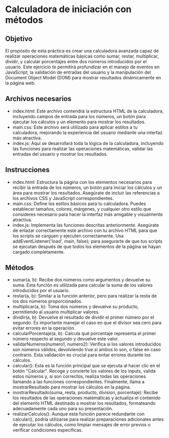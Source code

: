 # Calculadora de iniciación con métodos

## Objetivo

El propósito de esta práctica es crear una calculadora avanzada capaz de realizar operaciones matemáticas básicas como sumar, restar, multiplicar, dividir, y calcular porcentajes entre dos números introducidos por el usuario. Este ejercicio te permitirá profundizar en el manejo de eventos en JavaScript, la validación de entradas del usuario y la manipulación del Document Object Model (DOM) para mostrar resultados dinámicamente en la página web.

## Archivos necesarios

- index.html: Este archivo contendrá la estructura HTML de la calculadora, incluyendo campos de entrada para los números, un botón para ejecutar los cálculos y un elemento para mostrar los resultados.
- main.css: Este archivo será utilizado para aplicar estilos a tu calculadora, mejorando la experiencia del usuario mediante una interfaz más atractiva.
- index.js: Aquí se desarrollará toda la lógica de la calculadora, incluyendo las funciones para realizar las operaciones matemáticas, validar las entradas del usuario y mostrar los resultados.

## Instrucciones

- index.html: Estructura la página con los elementos necesarios para recibir la entrada de los números, un botón para iniciar los cálculos y un área para mostrar los resultados. Asegúrate de incluir las referencias a los archivos CSS y JavaScript correspondientes.
- main.css: Define los estilos básicos para tu calculadora. Puedes establecer tamaños, colores, márgenes, y cualquier otro estilo que consideres necesario para hacer la interfaz más amigable y visualmente atractiva.
- index.js: Implementa las funciones descritas anteriormente. Asegúrate de enlazar correctamente este archivo con tu archivo HTML para que los scripts se carguen y ejecuten correctamente. Usa addEventListener('load', main, false); para asegurarte de que tus scripts se ejecutan después de que todos los elementos de la página se hayan cargado completamente.

## Métodos

- sumar(a, b): Recibe dos números como argumentos y devuelve su suma. Esta función es utilizada para calcular la suma de los valores introducidos por el usuario.
- restar(a, b): Similar a la función anterior, pero para realizar la resta de los dos números proporcionados.
- multiplicar(a, b): Toma dos números y devuelve su producto, permitiendo al usuario multiplicar valores.
- dividir(a, b): Devuelve el resultado de dividir el primer número por el segundo. Es importante manejar el caso en que el divisor sea cero para evitar errores en la operación.
- calcularPorcentaje(a, b): Calcula qué porcentaje representa el primer número respecto al segundo y devuelve este valor.
- validarNumeros(numero1, numero2): Verifica si los valores introducidos son números válidos, devolviendo true si ambos lo son, o false en caso contrario. Esta validación es crucial para evitar errores durante los cálculos.
- calcular(): Esta es la función principal que se ejecuta al hacer clic en el botón "Calcular". Recoge y convierte los valores de los inputs, valida estos números y, si son correctos, realiza todas las operaciones llamando a las funciones correspondientes. Finalmente, llama a mostrarResultado para mostrar los cálculos en la página.
- mostrarResultado(suma, resta, producto, division, porcentaje): Recibe los resultados de las operaciones matemáticas y actualiza el contenido del elemento HTML destinado a mostrar los resultados, formateando adecuadamente cada uno para su presentación.
- realizarCalculos(): Aunque esta función parece redundante con calcular(), podría utilizarse para realizar preparaciones adicionales antes de ejecutar los cálculos, como limpiar mensajes de error previos o verificar condiciones específicas.

